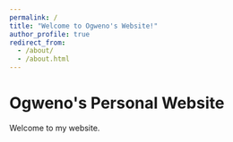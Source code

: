 ```yaml
---
permalink: /
title: "Welcome to Ogweno's Website!"
author_profile: true
redirect_from: 
  - /about/
  - /about.html
---
```



Ogweno's Personal Website
======
Welcome to my website.
